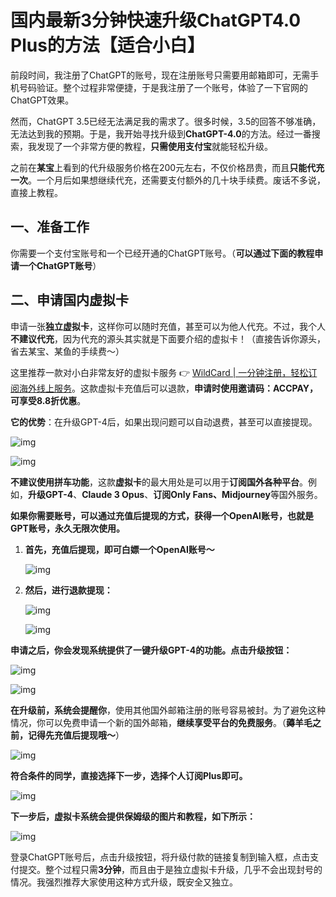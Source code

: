 # 国内最新3分钟快速升级ChatGPT4.0 Plus的方法【适合小白】

前段时间，我注册了ChatGPT的账号，现在注册账号只需要用邮箱即可，无需手机号码验证。整个过程非常便捷，于是我注册了一个账号，体验了一下官网的ChatGPT效果。

然而，ChatGPT 3.5已经无法满足我的需求了。很多时候，3.5的回答不够准确，无法达到我的预期。于是，我开始寻找升级到**ChatGPT-4.0**的方法。经过一番搜索，我发现了一个非常方便的教程，**只需使用支付宝**就能轻松升级。

之前在**某宝**上看到的代升级服务价格在200元左右，不仅价格昂贵，而且**只能代充一次**。一个月后如果想继续代充，还需要支付额外的几十块手续费。废话不多说，直接上教程。

## 一、准备工作

你需要一个支付宝账号和一个已经开通的ChatGPT账号。（**可以通过下面的教程申请一个ChatGPT账号**）

## 二、申请国内虚拟卡

申请一张**独立虚拟卡**，这样你可以随时充值，甚至可以为他人代充。不过，我个人**不建议代充**，因为代充的源头其实就是下面要介绍的虚拟卡！（直接告诉你源头，省去某宝、某鱼的手续费～）

这里推荐一款对小白非常友好的虚拟卡服务 👉 [WildCard | 一分钟注册，轻松订阅海外线上服务](https://bbtdd.com/WildCard)。这款虚拟卡充值后可以退款，**申请时使用邀请码：ACCPAY，可享受8.8折优惠**。

**它的优势**：在升级GPT-4后，如果出现问题可以自动退费，甚至可以直接提现。

![img](https://bbtdd.com/img/796089483677314.webp)

![img](https://bbtdd.com/img/27068542.webp)

**不建议使用拼车功能**，这款**虚拟卡**的最大用处是可以用于**订阅国外各种平台**。例如，**升级GPT-4**、**Claude 3 Opus**、**订阅Only Fans、Midjourney**等国外服务。

**如果你需要账号，可以通过充值后提现的方式，获得一个OpenAI账号，也就是GPT账号，永久无限次使用。**

1. **首先，充值后提现，即可白嫖一个OpenAI账号～**

   ![img](https://bbtdd.com/img/008099618.webp)

2. **然后，进行退款提现：**

   ![img](https://bbtdd.com/img/6359460884.webp)

   ![img](https://bbtdd.com/img/011516460864.webp)

**申请之后，你会发现系统提供了一键升级GPT-4的功能。点击升级按钮：**

![img](https://bbtdd.com/img/578139753186911.webp)

![img](https://bbtdd.com/img/739881326.webp)

**在升级前，系统会提醒你**，使用其他国外邮箱注册的账号容易被封。为了避免这种情况，你可以免费申请一个新的国外邮箱，**继续享受平台的免费服务**。（**薅羊毛之前，记得先充值后提现哦～**）

![img](https://bbtdd.com/img/9496691488330.webp)

**符合条件的同学，直接选择下一步，选择个人订阅Plus即可。**

![img](https://bbtdd.com/img/77656707272067.webp)

**下一步后，虚拟卡系统会提供保姆级的图片和教程，如下所示：**

![img](https://bbtdd.com/img/54754392.webp)

登录ChatGPT账号后，点击升级按钮，将升级付款的链接复制到输入框，点击支付提交。整个过程只需**3分钟**，而且由于是独立虚拟卡升级，几乎不会出现封号的情况。我强烈推荐大家使用这种方式升级，既安全又独立。